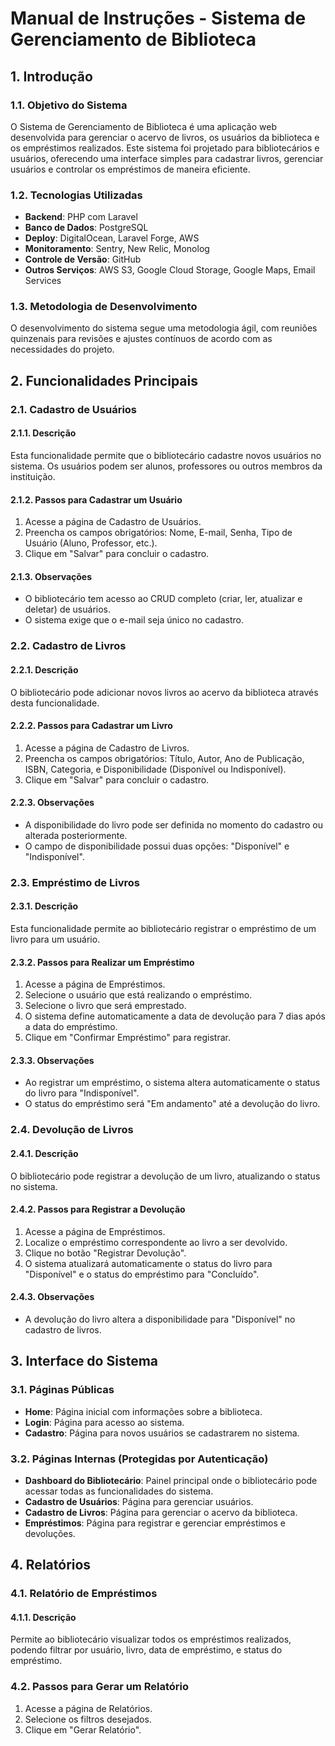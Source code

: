 # Manual de Instruções - Sistema de Gerenciamento de Biblioteca

## 1. Introdução

### 1.1. Objetivo do Sistema
O Sistema de Gerenciamento de Biblioteca é uma aplicação web desenvolvida para gerenciar o acervo de livros, os usuários da biblioteca e os empréstimos realizados. Este sistema foi projetado para bibliotecários e usuários, oferecendo uma interface simples para cadastrar livros, gerenciar usuários e controlar os empréstimos de maneira eficiente.

### 1.2. Tecnologias Utilizadas
- **Backend**: PHP com Laravel
- **Banco de Dados**: PostgreSQL
- **Deploy**: DigitalOcean, Laravel Forge, AWS
- **Monitoramento**: Sentry, New Relic, Monolog
- **Controle de Versão**: GitHub
- **Outros Serviços**: AWS S3, Google Cloud Storage, Google Maps, Email Services

### 1.3. Metodologia de Desenvolvimento
O desenvolvimento do sistema segue uma metodologia ágil, com reuniões quinzenais para revisões e ajustes contínuos de acordo com as necessidades do projeto.

## 2. Funcionalidades Principais

### 2.1. Cadastro de Usuários

#### 2.1.1. Descrição
Esta funcionalidade permite que o bibliotecário cadastre novos usuários no sistema. Os usuários podem ser alunos, professores ou outros membros da instituição.

#### 2.1.2. Passos para Cadastrar um Usuário
1. Acesse a página de Cadastro de Usuários.
2. Preencha os campos obrigatórios: Nome, E-mail, Senha, Tipo de Usuário (Aluno, Professor, etc.).
3. Clique em "Salvar" para concluir o cadastro.

#### 2.1.3. Observações
- O bibliotecário tem acesso ao CRUD completo (criar, ler, atualizar e deletar) de usuários.
- O sistema exige que o e-mail seja único no cadastro.

### 2.2. Cadastro de Livros

#### 2.2.1. Descrição
O bibliotecário pode adicionar novos livros ao acervo da biblioteca através desta funcionalidade.

#### 2.2.2. Passos para Cadastrar um Livro
1. Acesse a página de Cadastro de Livros.
2. Preencha os campos obrigatórios: Título, Autor, Ano de Publicação, ISBN, Categoria, e Disponibilidade (Disponível ou Indisponível).
3. Clique em "Salvar" para concluir o cadastro.

#### 2.2.3. Observações
- A disponibilidade do livro pode ser definida no momento do cadastro ou alterada posteriormente.
- O campo de disponibilidade possui duas opções: "Disponível" e "Indisponível".

### 2.3. Empréstimo de Livros

#### 2.3.1. Descrição
Esta funcionalidade permite ao bibliotecário registrar o empréstimo de um livro para um usuário.

#### 2.3.2. Passos para Realizar um Empréstimo
1. Acesse a página de Empréstimos.
2. Selecione o usuário que está realizando o empréstimo.
3. Selecione o livro que será emprestado.
4. O sistema define automaticamente a data de devolução para 7 dias após a data do empréstimo.
5. Clique em "Confirmar Empréstimo" para registrar.

#### 2.3.3. Observações
- Ao registrar um empréstimo, o sistema altera automaticamente o status do livro para "Indisponível".
- O status do empréstimo será "Em andamento" até a devolução do livro.

### 2.4. Devolução de Livros

#### 2.4.1. Descrição
O bibliotecário pode registrar a devolução de um livro, atualizando o status no sistema.

#### 2.4.2. Passos para Registrar a Devolução
1. Acesse a página de Empréstimos.
2. Localize o empréstimo correspondente ao livro a ser devolvido.
3. Clique no botão "Registrar Devolução".
4. O sistema atualizará automaticamente o status do livro para "Disponível" e o status do empréstimo para "Concluído".

#### 2.4.3. Observações
- A devolução do livro altera a disponibilidade para "Disponível" no cadastro de livros.

## 3. Interface do Sistema

### 3.1. Páginas Públicas
- **Home**: Página inicial com informações sobre a biblioteca.
- **Login**: Página para acesso ao sistema.
- **Cadastro**: Página para novos usuários se cadastrarem no sistema.

### 3.2. Páginas Internas (Protegidas por Autenticação)
- **Dashboard do Bibliotecário**: Painel principal onde o bibliotecário pode acessar todas as funcionalidades do sistema.
- **Cadastro de Usuários**: Página para gerenciar usuários.
- **Cadastro de Livros**: Página para gerenciar o acervo da biblioteca.
- **Empréstimos**: Página para registrar e gerenciar empréstimos e devoluções.

## 4. Relatórios

### 4.1. Relatório de Empréstimos

#### 4.1.1. Descrição
Permite ao bibliotecário visualizar todos os empréstimos realizados, podendo filtrar por usuário, livro, data de empréstimo, e status do empréstimo.

### 4.2. Passos para Gerar um Relatório
1. Acesse a página de Relatórios.
2. Selecione os filtros desejados.
3. Clique em "Gerar Relatório".
